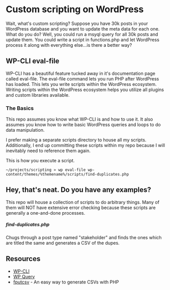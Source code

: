 # Custom scripting on WordPress

Wait, what's custom scripting? Suppose you have 30k posts in your WordPress database and you want to update the meta data for each one. What do you do? Well, you could run a msyql query for all 30k posts and update them. You could write a script in functions.php and let WordPress process it along with everything else...is there a better way?


## WP-CLI eval-file
WP-CLI has a beautiful feature tucked away in it's documentation page called eval-file. The eval-file command lets you run PHP after WordPress has loaded. This lets you write scripts within the WordPress ecosystem. Writing scripts within the WordPress ecosystem helps you utilize all plugins and custom libraries available.


### The Basics

This repo assumes you know what WP-CLI is and how to use it. It also assumes you know how to write basic WordPress queries and loops to do data manipulation.

I prefer making a separate scripts directory to house all my scripts. Additionally, I end up committing these scripts within my repo because I will inevitably need to reference them again.

This is how you execute a script.
```console
~/projects/scripting » wp eval-file wp-content/themes/%themename%/scripts/find-duplicates.php
```


## Hey, that's neat. Do you have any examples?

This repo will house a collection of scripts to do arbitrary things. Many of them will NOT have extensive error checking because these scripts are generally a one-and-done processes.


##### find-duplicates.php

Chugs through a post type named "stakeholder" and finds the ones which are titled the same and generates a CSV of the dupes.


## Resources

* [WP-CLI](https://developer.wordpress.org/cli/commands/eval-file/)
* [WP Query](https://codex.wordpress.org/Class_Reference/WP_Query)
* [fputcsv](http://php.net/manual/en/function.fputcsv.php) - An easy way to generate CSVs with PHP
